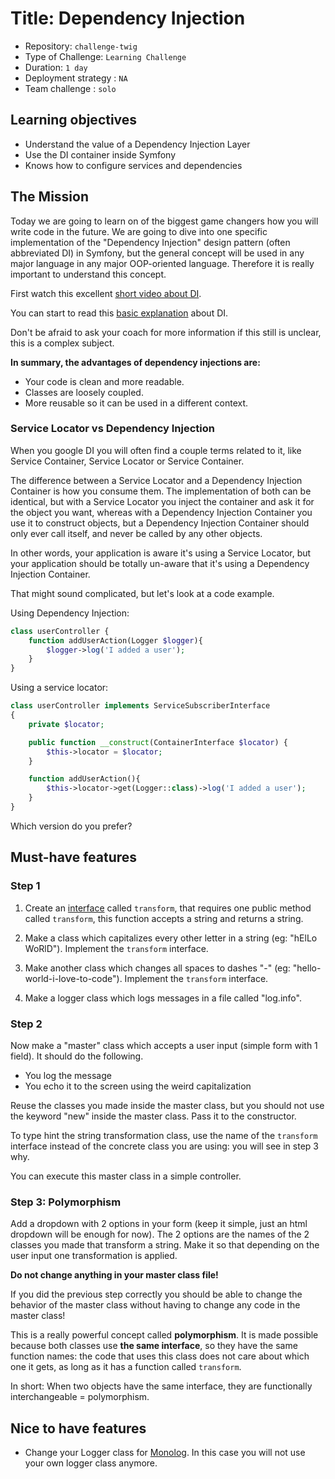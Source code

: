 # Title: Dependency Injection

- Repository: `challenge-twig`
- Type of Challenge: `Learning Challenge`
- Duration: `1 day`
- Deployment strategy : `NA`	
- Team challenge : `solo`

## Learning objectives
- Understand the value of a Dependency Injection Layer
- Use the DI container inside Symfony
- Knows how to configure services and dependencies

## The Mission
Today we are going to learn on of the biggest game changers how you will write code in the future. We are going to dive into one specific implementation of the "Dependency Injection" design pattern (often abbreviated DI) in Symfony, but the general concept will be used in any major language in any major OOP-oriented language. Therefore it is really important to understand this concept.

First watch this excellent [short video about DI](https://www.youtube.com/watch?v=IKD2-MAkXyQ).

You can start to read this [basic explanation](https://www.freecodecamp.org/news/a-quick-intro-to-dependency-injection-what-it-is-and-when-to-use-it-7578c84fa88f/) about DI.

Don't be afraid  to ask your coach for more information if this still is unclear, this is a complex subject.

**In summary, the advantages of dependency injections are:**

- Your code is clean and more readable.
- Classes are loosely coupled.
- More reusable so it can be used in a different context.

### Service Locator vs Dependency Injection 
When you google DI you will often find a couple terms related to it, like Service Container, Service Locator or Service Container.

The difference between a Service Locator and a Dependency Injection Container is how you consume them. The implementation of both can be identical, but with a Service Locator you inject the container and ask it for the object you want, whereas with a Dependency Injection Container you use it to construct objects, but a Dependency Injection Container should only ever call itself, and never be called by any other objects.

In other words, your application is aware it's using a Service Locator, but your application should be totally un-aware that it's using a Dependency Injection Container.

That might sound complicated, but let's look at a code example.

Using Dependency Injection:
````php
class userController {
    function addUserAction(Logger $logger){
        $logger->log('I added a user');
    }
}
````

Using a service locator:
````php
class userController implements ServiceSubscriberInterface
{
    private $locator;

    public function __construct(ContainerInterface $locator) {
        $this->locator = $locator;
    }

    function addUserAction(){
        $this->locator->get(Logger::class)->log('I added a user');
    }
}
````

Which version do you prefer?

## Must-have features
### Step 1
1. Create an [interface](https://www.php.net/manual/en/language.oop5.interfaces.php) called `transform`, that requires one public method called `transform`, this function accepts a string and returns a string.

1. Make a class which capitalizes every other letter in a string (eg: "hElLo WoRlD"). Implement the `transform` interface.

1. Make another class which changes all spaces to dashes "-" (eg: "hello-world-i-love-to-code"). Implement the `transform` interface.

1. Make a logger class which logs messages in a file called "log.info".

### Step 2
Now make a "master" class which accepts a user input (simple form with 1 field). It should do the following.
- You log the message
- You echo it to the screen using the weird capitalization 
 
 Reuse the classes you made inside the master class, but you should not use the keyword "new" inside the master class. Pass it to the constructor.
 
To type hint the string transformation class, use the name of the `transform` interface instead of the concrete class you are using: you will see in step 3 why.
 
You can execute this master class in a simple controller.
 
 ### Step 3: Polymorphism
 Add a dropdown with 2 options in your form (keep it simple, just an html dropdown will be enough for now). The 2 options are the names of the 2 classes you made that transform a string. Make it so that depending on the user input one transformation is applied.
 
 **Do not change anything in your master class file!**
 
 If you did the previous step correctly you should be able to change the behavior of the master class without having to change any code in the master class! 
 
 This is a really powerful concept called **polymorphism**. It is made possible because both classes use **the same interface**, so they have the same function names: the code that uses this class does not care about which one it gets, as long as it has a function called `transform`.
 
In short: When two objects have the same interface, they are functionally interchangeable = polymorphism.
 
 ## Nice to have features
- Change your Logger class for [Monolog](https://github.com/Seldaek/monolog). In this case you will not use your own logger class anymore.